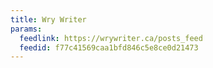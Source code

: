 ```yaml
---
title: Wry Writer
params:
  feedlink: https://wrywriter.ca/posts_feed
  feedid: f77c41569caa1bfd846c5e8ce0d21473
---
```

